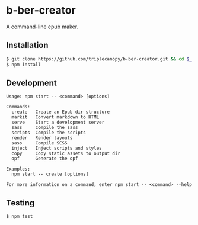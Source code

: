 # b-ber-creator

A command-line epub maker.

## Installation

```bash
$ git clone https://github.com/triplecanopy/b-ber-creator.git && cd $_
$ npm install
```

## Development

```
Usage: npm start -- <command> [options]

Commands:
  create   Create an Epub dir structure
  markit   Convert markdown to HTML
  serve    Start a development server
  sass     Compile the sass
  scripts  Compile the scripts
  render   Render layouts
  sass     Compile SCSS
  inject   Inject scripts and styles
  copy     Copy static assets to output dir
  opf      Generate the opf

Examples:
  npm start -- create [options]

For more information on a command, enter npm start -- <command> --help
```

## Testing

```
$ npm test
```
